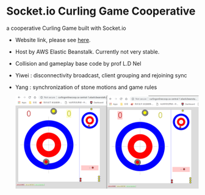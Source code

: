 # Socket.io Curling Game Cooperative
a cooperative Curling Game built with Socket.io

* Website link, please see [here](http://curlingonlinecoop.ca-central-1.elasticbeanstalk.com/). 
* Host by AWS Elastic Beanstalk. Currently not very stable.
  
* Collision and gameplay base code by prof L.D Nel
* Yiwei : disconnectivity broadcast, client grouping and rejoining sync
* Yang : synchronization of stone motions and game rules

  ![The link](https://github.com/zywkloo/Socket.io-Curling-Game-Coop/raw/master/ScreenShot.png)
